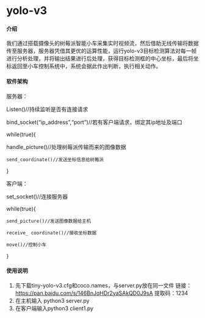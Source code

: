 # yolo-v3

#### 介绍

我们通过搭载摄像头的树莓派智能小车采集实时视频流，然后借助无线传输将数据传至服务器，服务器凭借其更优的运算性能，运行yolo-v3目标检测算法对每一帧进行分析处理，并将输出结果进行后处理，获得目标检测框的中心坐标，最后将坐标返回至小车控制系统中，系统会据此作出判断，执行相关动作。

#### 软件架构


服务器：

Listen()//持续监听是否有连接请求

bind_socket(“ip_address”,“port”)//若有客户端请求，绑定其ip地址及端口

while(true){

handle_picture()//处理树莓派传输而来的图像数据

	send_coordinate()//发送坐标信息给树莓派

}


客户端：

set_socket()//连接服务器

while(true){

	send_picture()//发送图像数据给主机

	receive_ coordinate()//接收坐标数据

	move()//控制小车

}

#### 使用说明

1.  先下载tiny-yolo-v3.cfg和coco.names，与server.py放在同一文件
    链接：https://pan.baidu.com/s/146BnJqHDr2yaSAkQD0J9sA 
    提取码：1234
2.  在主机输入 python3 server.py
3.  在客户端输入python3 client1.py

